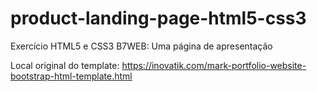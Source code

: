 # product-landing-page-html5-css3
 Exercício HTML5 e CSS3 B7WEB: Uma página de apresentação

Local original do template: https://inovatik.com/mark-portfolio-website-bootstrap-html-template.html
